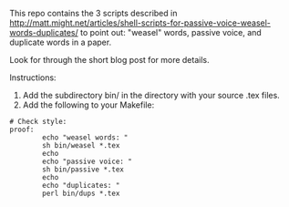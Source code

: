 This repo contains the 3 scripts described in 
http://matt.might.net/articles/shell-scripts-for-passive-voice-weasel-words-duplicates/
to point out: "weasel" words, passive voice, and duplicate words in a paper.

Look for through the short blog post for more details. 

Instructions:
1. Add the subdirectory bin/ in the directory with your source .tex files.
1. Add the following to your Makefile:
```
# Check style:
proof:
        echo "weasel words: "
        sh bin/weasel *.tex
        echo
        echo "passive voice: "
        sh bin/passive *.tex
        echo
        echo "duplicates: "
        perl bin/dups *.tex
```